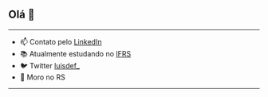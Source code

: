 ## Olá 👋

-----
 - 📫 Contato pelo [LinkedIn](https://www.linkedin.com/in/assmannluisdev/)
 - 📚 Atualmente estudando no [IFRS](https://ifrs.edu.br/feliz/)
 - 🐦 Twitter [luisdef_](https://twitter.com/luisdef_)
 - 🏡 Moro no RS
-----
